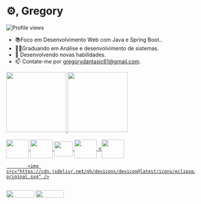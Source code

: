 <h1 align="left"> ⚙️, Gregory</h1>
<p align="left"> <img src="https://komarev.com/ghpvc/?username=gregdantas&color=red" alt="Profile views" /> </p>


- 📚Foco em Desenvolvimento Web com Java e Spring Boot..
- 👨‍🎓Graduando em Análise e desenvolvimento de sistemas.
- 🧠 Desenvolvendo novas habilidades.
- 📫 Contate-me por gregorydantasjc61@gmail.com.



<div>
  
          
  <a href="https://github.com/Gregory-Dantas">
    
  <img height="160em" src="https://github-readme-stats.vercel.app/api?username=Gregory-Dantas&show_icons=true&theme=aura&include_all_commits=true&count_private=true"/>
  <img height="160em" src="https://github-readme-stats.vercel.app/api/top-langs/?username=Gregory-Dantas&layout=compact&langs_count=7&theme=aura"/>
</div>
<div style="display: inline_block"><br>
 <img align="center"  height="50" width="60"img src="https://cdn.jsdelivr.net/gh/devicons/devicon/icons/java/java-original.svg" /> 
 <img align="center"  height="50" width="60" img src="https://cdn.jsdelivr.net/gh/devicons/devicon/icons/mysql/mysql-original.svg" />
 <img align="center"  height="40" width="50" img src="https://cdn.jsdelivr.net/gh/devicons/devicon/icons/spring/spring-original.svg" />
 <img align="center"  height="50" width="60" img src="https://cdn.jsdelivr.net/gh/devicons/devicon@icons/hibernate/hibernate/hibernate-wordmark.svg" />
 <<img align="center"  height="50" width="60" img src="https://cdn.jsdelivr.net/gh/devicons/devicon@latest/icons/eclipse/eclipse-original.svg" />
          

            <img src="https://cdn.jsdelivr.net/gh/devicons/devicon@latest/icons/eclipse/eclipse-original.svg" />
          
</div>
  
  
  ##
  
   
  <div>
   <a href="https://www.linkedin.com/in/gregory-dantas-juca-21a759178" target="_blank"><img height="20" width="75" src="https://img.shields.io/badge/LinkedIn-0077B5?style=for-the-     badge&logo=linkedin&logoColor=white" target="_blank"></a>
   <a href="https://discord.com/channels/@me" target="_blank"><img height="20" width="75" src="https://img.shields.io/badge/Discord-7289DA?style=for-the-badge&logo=discord&logoColor=white"       target="_blank"></a> 
  </div>
